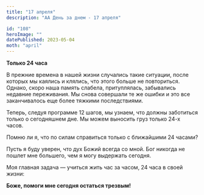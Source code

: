 ```yaml
---
title: "17 апреля"
description: "АА День за днем - 17 апреля"

id: "108"
heroImage: ""
datePublished: 2023-05-04
moth: "april"
---
```


**Только 24 часа**

В прежние времена в нашей жизни случались такие ситуации, после которых мы
каялись и клялись, что этого больше не повториться. Однако, скоро наша память
слабела, притуплялась, забывались недавние переживания. Мы снова совершали те
же ошибки и это все заканчивалось еще более тяжкими последствиями.

Теперь, следуя программе 12 шагов, мы узнаем, что должны заботиться только о
сегодняшнем дне. Мы можем выносить груз только 24-х часов.

Помню ли я, что по силам справиться только с ближайшими 24 часами?

Пусть я буду уверен, что дух Божий всегда со мной. Бог никогда не пошлет мне
большего, чем я могу выдержать сегодня.

Моя главная задача — учиться жить час за часом, 24 часа в своей жизни:

**Боже, помоги мне сегодня остаться трезвым!**

